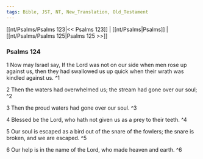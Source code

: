 ```yaml
---
tags: Bible, JST, NT, New_Translation, Old_Testament
---
```


[[nt/Psalms/Psalms 123|<< Psalms 123]] | [[nt/Psalms|Psalms]] | [[nt/Psalms/Psalms 125|Psalms 125 >>]]

### Psalms 124

1 Now may Israel say, If the Lord was not on our side when men rose up against us, then they had swallowed us up quick when their wrath was kindled against us.  ^1

2 Then the waters had overwhelmed us; the stream had gone over our soul;  ^2

3 Then the proud waters had gone over our soul.  ^3

4 Blessed be the Lord, who hath not given us as a prey to their teeth.  ^4

5 Our soul is escaped as a bird out of the snare of the fowlers; the snare is broken, and we are escaped.  ^5

6 Our help is in the name of the Lord, who made heaven and earth.  ^6

 
